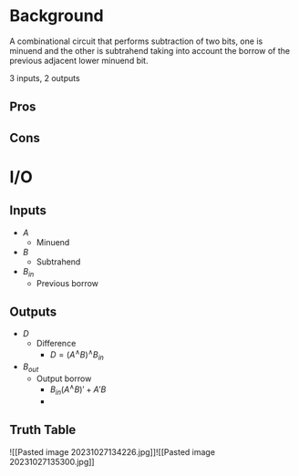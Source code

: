 # Background
A combinational circuit that performs subtraction of two bits, one is minuend and the other is subtrahend taking into account the borrow of the previous adjacent lower minuend bit. 

3 inputs, 2 outputs
## Pros

## Cons



# I/O
## Inputs
- $A$
	- Minuend
- $B$
	- Subtrahend
- $B_{in}$
	- Previous borrow
## Outputs
- $D$
	- Difference
		- $D = (A ^\wedge B ) ^\wedge B_{in}$
- $B_{out}$
	- Output borrow
		- $B_{in} ( A ^\wedge B)' + A'B$
		- 





## Truth Table
![[Pasted image 20231027134226.jpg]]![[Pasted image 20231027135300.jpg]]
